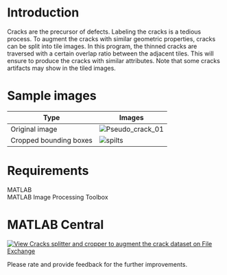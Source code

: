 # Introduction
Cracks are the precursor of defects. Labeling the cracks is a tedious process. To augment the cracks with similar geometric properties, cracks can be split into tile images. In this program, the thinned cracks are traversed with a certain overlap ratio between the adjacent tiles. This will ensure to produce the cracks with similar attributes. Note that some cracks artifacts may show in the tiled images.

# Sample images
| Type | Images |
| --- | --- |
| Original image | ![Pseudo_crack_01](https://user-images.githubusercontent.com/28588878/151142451-aefd0ab7-ed12-4c40-a1f4-ab2d1e8c523b.png) |
| Cropped bounding boxes | ![spilts](https://user-images.githubusercontent.com/28588878/151142485-890eb1a8-4090-43c4-abe2-444f345fee24.png) |

# Requirements
MATLAB <br />
MATLAB Image Processing Toolbox <br />

# MATLAB Central
[![View Cracks splitter and cropper to augment the crack dataset on File Exchange](https://www.mathworks.com/matlabcentral/images/matlab-file-exchange.svg)](https://www.mathworks.com/matlabcentral/fileexchange/105780-cracks-splitter-and-cropper-to-augment-the-crack-dataset)

Please rate and provide feedback for the further improvements.
